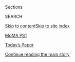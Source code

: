 <div id="app">

<div>

<div class="NYTAppHideMasthead css-zz1s19 e1suatyy0">

<div class="section css-ui9rw0 e1suatyy2">

<div class="css-11hrj97 er09x8g0">

<div class="css-6n7j50">

</div>

<span class="css-1dv1kvn">Sections</span>

<div class="css-10488qs">

<span class="css-1dv1kvn">SEARCH</span>

</div>

[Skip to content](#site-content)[Skip to site index](#site-index)

</div>

<div id="masthead-section-label" class="css-1fnb9ct eaxe0e00">

[MoMA
PS1](https://www.nytimes3xbfgragh.onion/topic/organization/moma-ps1)

</div>

<div class="css-10698na e1huz5gh0">

</div>

</div>

<div id="masthead-bar-one" class="section hasLinks css-15hmgas e1csuq9d3">

<div class="css-uqyvli e1csuq9d0">

</div>

<div class="css-1uqjmks e1csuq9d1">

</div>

<div class="css-9e9ivx">

[](https://myaccount.nytimes3xbfgragh.onion/auth/login?response_type=cookie&client_id=vi)

</div>

<div class="css-1bvtpon e1csuq9d2">

[Today’s Paper](https://www.nytimes3xbfgragh.onion/section/todayspaper)

</div>

</div>

</div>

</div>

<div data-aria-hidden="false">

<div id="site-content" data-role="main">

<div class="css-1ffjgkm">

</div>

<div id="top-wrapper" class="css-15p45cc eaca97t0" type="top">

<div id="top-slug" class="css-19x0jxb eaca97t1" hidden="">

Advertisement

</div>

[Continue reading the main
story](#after-top)

<div class="ad top-wrapper" style="text-align:center;height:100%;display:block;min-height:90px">

<div id="top" class="place-ad" data-position="top" data-size-key="top">

</div>

</div>

<div id="after-top">

</div>

</div>

<div id="collection-PS 1 Contemporary Art Center" class="section css-15h4p1b e9abtgs0">

<div class="css-1j21atc e1svk9qx1">

<div class="css-fmiefx e1svk9qx2">

<div class="css-1hk7r2m eu54l5x0">

<div id="sponsor-wrapper" class="css-7a1pgi eaca97t0" type="sponsor" hidden="">

<div id="sponsor-slug" class="css-1l4mleb eaca97t1" hidden="">

Supported by

</div>

[Continue reading the main
story](#after-sponsor)

<div id="sponsor" class="ad sponsor-wrapper" style="text-align:left;height:100%;display:block">

</div>

<div id="after-sponsor">

</div>

</div>

</div>

### <span class="css-5xm8y ezz4tcd1">[Times Topics](/index.html)</span>

</div>

<div class="css-nfcc9b e1svk9qx3">

<div class="css-vl9dhg e1svk9qx5">

<div class="css-1nrhkj6 e1svk9qx6">

# MoMA PS1

<div class="follow-button-placeholder" data-collection-id="">

</div>

</div>

</div>

</div>

</div>

<div class="css-185go5a e1o5byef0">

<div class="css-15cbhtu">

  - [Latest](#stream-panel)
  - <span class="css-6n7j50">Search</span>
    <div class="control">
    <div class="label-container css-1dv1kvn">
    Search
    </div>
    <div class="css-wm4t3d">
    **<span id="clear-search-input" class="css-1dv1kvn">Clear this text
    input</span>
    </div>
    </div>
    <span class="css-1iovbfw"></span>

<div id="stream-panel" class="section css-8msx5b e1jz0cab1">

<div class="css-13mho3u">

1.  
    
    <div class="css-1cp3ece">
    
    <div class="css-1l4spti">
    
    [](/2020/05/22/books/review/coffee-table-art-books-gerhard-richter-basquiat.html)
    
    <div class="css-79elbk">
    
    ![](https://static01.graylady3jvrrxbe.onion/images/2020/05/24/books/review/24Shortlist/24Shortlist-thumbWide.jpg?quality=75&auto=webp&disable=upscale)
    
    </div>
    
    ### <span class="css-m70j1g">The Shortlist</span>
    
    ## With Museums Closed, Coffee-Table Books Bring the Art to You
    
    The catalogs meant to accompany the spring’s biggest exhibitions are
    now the exhibitions themselves.
    
    <div class="css-1nqbnmb ea5icrr0">
    
    By <span class="css-1n7hynb">Lauren
    Christensen</span>
    
    </div>
    
    </div>
    
    <div class="css-1lc2l26 e1xfvim33">
    
    </div>
    
    </div>

2.  
    
    <div class="css-1cp3ece">
    
    <div class="css-1l4spti">
    
    [](/2019/12/31/arts/design/dia-al-azzawi-moma-ps1.html)
    
    <div class="css-79elbk">
    
    ![](https://static01.graylady3jvrrxbe.onion/images/2020/01/01/arts/31azzawi-profile30/merlin_165020967_772fbb11-d931-4fde-a671-9eefee14db9c-thumbWide.jpg?quality=75&auto=webp&disable=upscale)
    
    </div>
    
    ## Mourning Iraq’s Destruction, a Native Son Creates
    
    Dia al-Azzawi, a Baghdad-born artist, weaves antiquity, poetry and
    messages of resistance at MoMA PS1.
    
    <div class="css-1nqbnmb ea5icrr0">
    
    By <span class="css-1n7hynb">Neil
    MacFarquhar</span>
    
    </div>
    
    </div>
    
    <div class="css-1lc2l26 e1xfvim33">
    
    </div>
    
    </div>

3.  
    
    <div class="css-1cp3ece">
    
    <div class="css-1l4spti">
    
    [](/2019/12/16/arts/design/moma-ps1-greater-new-york.html)
    
    <div class="css-79elbk">
    
    ![](https://static01.graylady3jvrrxbe.onion/images/2019/12/13/arts/15greaterny01/00greaterny01-thumbWide.jpg?quality=75&auto=webp&disable=upscale)
    
    </div>
    
    ## MoMA PS1 Gears Up for ‘Greater New York,’ With Busier New Director
    
    The once-every-five-year survey of new art in the city is back.
    
    <div class="css-1nqbnmb ea5icrr0">
    
    By <span class="css-1n7hynb">Jason
    Farago</span>
    
    </div>
    
    </div>
    
    <div class="css-1lc2l26 e1xfvim33">
    
    </div>
    
    </div>

4.  
    
    <div class="css-1cp3ece">
    
    <div class="css-1l4spti">
    
    [](/2019/11/28/arts/design/eat-drink-nyc-museums.html)
    
    <div class="css-79elbk">
    
    ![](https://static01.graylady3jvrrxbe.onion/images/2019/11/28/arts/28museum-dining1/merlin_164924154_f9c23399-e05d-4a0e-841c-2394720c549e-thumbWide.jpg?quality=75&auto=webp&disable=upscale)
    
    </div>
    
    ### <span class="css-m70j1g">Holiday Art Guide</span>
    
    ## Where to Eat and Drink at 14 N.Y.C. Museums Right Now
    
    Dine while overlooking Central Park, sip mezcal in East Harlem or
    get a taste of Pierre Cardin’s Parisian bistro in Brooklyn.
    
    <div class="css-1nqbnmb ea5icrr0">
    
    By <span class="css-1n7hynb">Florence
    Fabricant</span>
    
    </div>
    
    <div class="css-185051n">
    
    [阅读简体中文版](https://cn.nytimes3xbfgragh.onion/style/20191226/eat-drink-nyc-museums/ "Read in Simplified Chinese")[閱讀繁體中文版](https://cn.nytimes3xbfgragh.onion/style/20191226/eat-drink-nyc-museums/zh-hant/ "Read in Traditional Chinese")
    
    </div>
    
    </div>
    
    <div class="css-1lc2l26 e1xfvim33">
    
    </div>
    
    </div>

5.  
    
    <div class="css-1cp3ece">
    
    <div class="css-1l4spti">
    
    [](/2019/11/14/arts/design/iraq-wars-art-momaps1-review.html)
    
    <div class="css-79elbk">
    
    ![](https://static01.graylady3jvrrxbe.onion/images/2019/11/15/arts/14gulfwars-moma1/merlin_164280732_a0936fa0-0ba7-41e8-a97a-4997f52c58fa-thumbWide.jpg?quality=75&auto=webp&disable=upscale)
    
    </div>
    
    ## These Artists Refuse to Forget the Wars in Iraq
    
    A powerful new show at MoMA PS1, featuring artists from the U.S. and
    the Persian Gulf, revisits two conflicts most Americans have tuned
    out.
    
    <div class="css-1nqbnmb ea5icrr0">
    
    By <span class="css-1n7hynb">Jason Farago <span>and</span> Tim
    Arango</span>
    
    </div>
    
    </div>
    
    <div class="css-1lc2l26 e1xfvim33">
    
    </div>
    
    </div>

6.  
    
    <div class="css-1cp3ece">
    
    <div class="css-1l4spti">
    
    [](/2019/09/20/t-magazine/michael-jang-photographs-oracle-olive-oil-culture-style-news.html)
    
    <div class="css-79elbk">
    
    ![](https://static01.graylady3jvrrxbe.onion/images/2019/09/20/t-magazine/fashion/20tmag-tel-slide-UKQ4/20tmag-tel-slide-UKQ4-thumbWide.jpg?quality=75&auto=webp&disable=upscale)
    
    </div>
    
    ### <span class="css-m70j1g">Things Editors Like</span>
    
    ## T Suggests: Photographs of ’70s California, a Family-Made Olive Oil, and More
    
    A roundup of things our editors — and a few contributors — are
    excited about in a given
    week.
    
    <div class="css-1nqbnmb ea5icrr0">
    
    </div>
    
    </div>
    
    <div class="css-1lc2l26 e1xfvim33">
    
    </div>
    
    </div>

7.  
    
    <div class="css-1cp3ece">
    
    <div class="css-1l4spti">
    
    [](/2019/08/29/arts/design/labor-day-art-guide.html)
    
    <div class="css-79elbk">
    
    ![](https://static01.graylady3jvrrxbe.onion/images/2019/08/29/arts/29lastchance-combo/29lastchance-combo-thumbWide.jpg?quality=75&auto=webp&disable=upscale)
    
    </div>
    
    ## Labor Day Art Guide: Summer Shows to See Before They Close
    
    Fall is quickly approaching, so are the closing dates for shows like
    “Camp” at the Met and the Whitney Biennial.
    
    <div class="css-1nqbnmb ea5icrr0">
    
    By <span class="css-1n7hynb">Julianne
    McShane</span>
    
    </div>
    
    </div>
    
    <div class="css-1lc2l26 e1xfvim33">
    
    </div>
    
    </div>

8.  
    
    <div class="css-1cp3ece">
    
    <div class="css-1l4spti">
    
    [](/2019/08/21/arts/design/art-gallery-shows.html)
    
    <div class="css-79elbk">
    
    ![](https://static01.graylady3jvrrxbe.onion/images/2019/08/23/arts/22galleries-fattal/22galleries-fattal-thumbWide.jpg?quality=75&auto=webp&disable=upscale)
    
    </div>
    
    ### <span class="css-m70j1g">Art Reviews</span>
    
    ## New York Galleries: What to See Right Now
    
    Ceramic sculptures; warped photographs; floral still lifes;
    treasures in a trash collection; and swoops of acrylic
    indigo.
    
    <div class="css-1nqbnmb ea5icrr0">
    
    </div>
    
    </div>
    
    <div class="css-1lc2l26 e1xfvim33">
    
    </div>
    
    </div>

9.  
    
    <div class="css-1cp3ece">
    
    <div class="css-1l4spti">
    
    [](/2019/08/14/arts/design/new-york-galleries-what-to-see-right-now.html)
    
    <div class="css-79elbk">
    
    ![](https://static01.graylady3jvrrxbe.onion/images/2019/08/16/arts/15galleries-beavers/15galleries-beavers-thumbWide.jpg?quality=75&auto=webp&disable=upscale)
    
    </div>
    
    ### <span class="css-m70j1g">Art Reviews</span>
    
    ## New York Galleries: What to See Right Now
    
    Gina Beavers’s vexing high-relief paintings; sculptural works in
    glass from Monica Cook; and RongRong chronicles the bohemians of
    Beijing’s East
    Village.
    
    <div class="css-1nqbnmb ea5icrr0">
    
    </div>
    
    </div>
    
    <div class="css-1lc2l26 e1xfvim33">
    
    </div>
    
    </div>

10. 
    
    <div class="css-1cp3ece">
    
    <div class="css-1l4spti">
    
    [](/2019/08/01/arts/design/moma-ps1-reopens-james-turrell-installation.html)
    
    <div class="css-79elbk">
    
    ![](https://static01.graylady3jvrrxbe.onion/images/2019/08/03/arts/01TURRELL-REOPENING-ITEM/01TURRELL-REOPENING-ITEM-thumbWide.jpg?quality=75&auto=webp&disable=upscale)
    
    </div>
    
    ## MoMA PS1 Reopens James Turrell Installation
    
    “Meeting” had been closed indefinitely in January, after nearby
    construction became visible from the installation.
    
    <div class="css-1nqbnmb ea5icrr0">
    
    By <span class="css-1n7hynb">Gabe Cohn</span>
    
    </div>
    
    </div>
    
    <div class="css-1lc2l26 e1xfvim33">
    
    </div>
    
    </div>

<div class="css-13mho3u">

<div class="css-1t62hi8">

<div class="css-1stvaey">

Show
More

<div>

<div style="border:0;clip:rect(0 0 0 0);height:1px;margin:-1px;overflow:hidden;white-space:nowrap;padding:0;width:1px;position:absolute" data-role="log" data-aria-live="assertive">

</div>

<div style="border:0;clip:rect(0 0 0 0);height:1px;margin:-1px;overflow:hidden;white-space:nowrap;padding:0;width:1px;position:absolute" data-role="log" data-aria-live="assertive">

</div>

<div style="border:0;clip:rect(0 0 0 0);height:1px;margin:-1px;overflow:hidden;white-space:nowrap;padding:0;width:1px;position:absolute" data-role="log" data-aria-live="polite">

</div>

<div style="border:0;clip:rect(0 0 0 0);height:1px;margin:-1px;overflow:hidden;white-space:nowrap;padding:0;width:1px;position:absolute" data-role="log" data-aria-live="polite">

</div>

</div>

</div>

</div>

</div>

</div>

<div class="css-g6hk37 supplemental">

<div id="mid1-wrapper" class="css-10wkyv7 eaca97t0" type="lede">

<div id="mid1-slug" class="css-1tag3rd eaca97t1">

Advertisement

</div>

[Continue reading the main
story](#after-mid1)

<div id="mid1" class="ad mid1-wrapper" style="text-align:center;height:100%;display:block;min-height:250px">

</div>

<div id="after-mid1">

</div>

</div>

<div id="mktg-wrapper" class="css-oxle51 eaca97t0" type="mktg">

<div id="mktg-slug" class="css-1tag3rd eaca97t1">

Advertisement

</div>

[Continue reading the main
story](#after-mktg)

<div id="mktg" class="ad mktg-wrapper" style="text-align:center;height:100%;display:block">

</div>

<div id="after-mktg">

</div>

</div>

</div>

</div>

</div>

</div>

</div>

</div>

## Site Index

<div>

</div>

## Site Information Navigation

  - [© <span>2020</span> <span>The New York Times
    Company</span>](https://help.nytimes3xbfgragh.onion/hc/en-us/articles/115014792127-Copyright-notice)

<!-- end list -->

  - [NYTCo](https://www.nytco.com/)
  - [Contact
    Us](https://help.nytimes3xbfgragh.onion/hc/en-us/articles/115015385887-Contact-Us)
  - [Work with us](https://www.nytco.com/careers/)
  - [Advertise](https://nytmediakit.com/)
  - [T Brand Studio](http://www.tbrandstudio.com/)
  - [Your Ad
    Choices](https://www.nytimes3xbfgragh.onion/privacy/cookie-policy#how-do-i-manage-trackers)
  - [Privacy](https://www.nytimes3xbfgragh.onion/privacy)
  - [Terms of
    Service](https://help.nytimes3xbfgragh.onion/hc/en-us/articles/115014893428-Terms-of-service)
  - [Terms of
    Sale](https://help.nytimes3xbfgragh.onion/hc/en-us/articles/115014893968-Terms-of-sale)
  - [Site
    Map](https://spiderbites.nytimes3xbfgragh.onion)
  - [Help](https://help.nytimes3xbfgragh.onion/hc/en-us)
  - [Subscriptions](https://www.nytimes3xbfgragh.onion/subscription?campaignId=37WXW)

</div>

</div>
